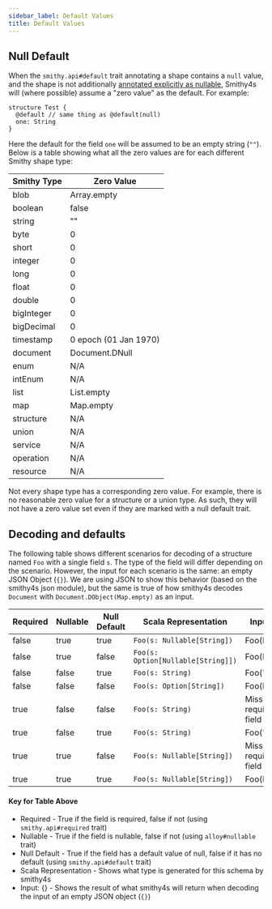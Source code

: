 ```yaml
---
sidebar_label: Default Values
title: Default Values
---
```


## Null Default

When the `smithy.api#default` trait annotating a shape contains a `null` value, and the shape is not additionally [annotated explicitly as nullable](./01-customisation/13-nullable-values.md), Smithy4s will (where possible) assume a "zero value" as the default. For example:

```smithy
structure Test {
  @default // same thing as @default(null)
  one: String
}
```

Here the default for the field `one` will be assumed to be an empty string (`""`). Below is a table showing what all the zero values are for each different Smithy shape type:

| Smithy Type | Zero Value            |
|-------------|-----------------------|
| blob        | Array.empty           |
| boolean     | false                 |
| string      | ""                    |
| byte        | 0                     |
| short       | 0                     |
| integer     | 0                     |
| long        | 0                     |
| float       | 0                     |
| double      | 0                     |
| bigInteger  | 0                     |
| bigDecimal  | 0                     |
| timestamp   | 0 epoch (01 Jan 1970) |
| document    | Document.DNull        |
| enum        | N/A                   |
| intEnum     | N/A                   |
| list        | List.empty            |
| map         | Map.empty             |
| structure   | N/A                   |
| union       | N/A                   |
| service     | N/A                   |
| operation   | N/A                   |
| resource    | N/A                   |

Not every shape type has a corresponding zero value. For example, there is no reasonable zero value for a structure or a union type. As such, they will not have a zero value set even if they are marked with a null default trait.

## Decoding and defaults

The following table shows different scenarios for decoding of a structure named `Foo` with a single field `s`. The type of the field will differ depending on the scenario. However, the input for each scenario is the same: an empty JSON Object (`{}`). We are using JSON to show this behavior (based on the smithy4s json module), but the same is true of how smithy4s decodes `Document` with `Document.DObject(Map.empty)` as an input.

| Required | Nullable | Null Default | Scala Representation               | Input: {}                    |
|----------|----------|--------------|------------------------------------|------------------------------|
| false    | true     | true         | `Foo(s: Nullable[String])`         | Foo(Null)                    |
| false    | true     | false        | `Foo(s: Option[Nullable[String]])` | Foo(None)                    |
| false    | false    | true         | `Foo(s: String)`                   | Foo("")                      |
| false    | false    | false        | `Foo(s: Option[String])`           | Foo(None)                    |
| true     | false    | false        | `Foo(s: String)`                   | Missing required field error |
| true     | false    | true         | `Foo(s: String)`                   | Foo("")                      |
| true     | true     | false        | `Foo(s: Nullable[String])`         | Missing required field error |
| true     | true     | true         | `Foo(s: Nullable[String])`         | Foo(Null)                    |

#### Key for Table Above

* Required - True if the field is required, false if not (using `smithy.api#required` trait)
* Nullable - True if the field is nullable, false if not (using `alloy#nullable` trait)
* Null Default - True if the field has a default value of null, false if it has no default (using `smithy.api#default` trait)
* Scala Representation - Shows what type is generated for this schema by smithy4s
* Input: {} - Shows the result of what smithy4s will return when decoding the input of an empty JSON object (`{}`)
